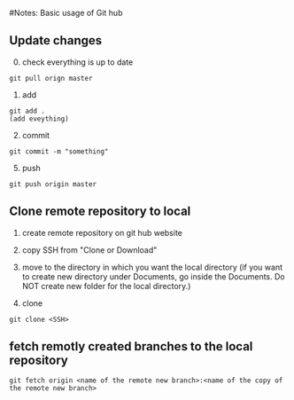 #Notes: Basic usage of Git hub

## Update changes 


0. check everything is up to date
```
git pull orign master
```

1. add
```
git add .
(add eveything)
```

2. commit
```
git commit -m "something"
```

5. push
```
git push origin master
```


## Clone remote repository to local 

1. create remote repository on git hub website

2. copy SSH from "Clone or Download"

3. move to the directory in which you want the local directory 
(if you want to create new directory under Documents, go inside the Documents. Do NOT create new folder for the local directory.)

4. clone
```
git clone <SSH>
```

## fetch remotly created branches to the local repository
```
git fetch origin <name of the remote new branch>:<name of the copy of the remote new branch>
```
